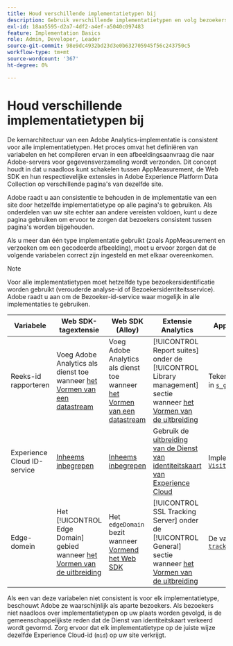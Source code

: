 ```yaml
---
title: Houd verschillende implementatietypen bij
description: Gebruik verschillende implementatietypen en volg bezoekers naadloos tussen hen.
exl-id: 18aa5595-d2a7-4df2-a4ef-a5040c097483
feature: Implementation Basics
role: Admin, Developer, Leader
source-git-commit: 98e9dc4932bd23d3e0b632705945f56c243750c5
workflow-type: tm+mt
source-wordcount: '367'
ht-degree: 0%

---
```


# Houd verschillende implementatietypen bij

De kernarchitectuur van een Adobe Analytics-implementatie is consistent voor alle implementatietypen. Het proces omvat het definiëren van variabelen en het compileren ervan in een afbeeldingsaanvraag die naar Adobe-servers voor gegevensverzameling wordt verzonden. Dit concept houdt in dat u naadloos kunt schakelen tussen AppMeasurement, de Web SDK en hun respectievelijke extensies in Adobe Experience Platform Data Collection op verschillende pagina&#39;s van dezelfde site.

Adobe raadt u aan consistentie te behouden in de implementatie van een site door hetzelfde implementatietype op alle pagina&#39;s te gebruiken. Als onderdelen van uw site echter aan andere vereisten voldoen, kunt u deze pagina gebruiken om ervoor te zorgen dat bezoekers consistent tussen pagina&#39;s worden bijgehouden.

Als u meer dan één type implementatie gebruikt (zoals AppMeasurement en verzoeken om een gecodeerde afbeelding), moet u ervoor zorgen dat de volgende variabelen correct zijn ingesteld en met elkaar overeenkomen.

>[!NOTE]
>
>Voor alle implementatietypen moet hetzelfde type bezoekersidentificatie worden gebruikt (verouderde analyse-id of Bezoekersidentiteitsservice). Adobe raadt u aan om de Bezoeker-id-service waar mogelijk in alle implementaties te gebruiken.

| Variabele | Web SDK-tagextensie | Web SDK (Alloy) | Extensie Analytics | AppMeasurement | Hardcoded image request |
|---|---|---|---|---|---|
| Reeks-id rapporteren | Voeg Adobe Analytics als dienst toe wanneer [ het Vormen van een datastream ](https://experienceleague.adobe.com/en/docs/experience-platform/datastreams/configure) | Voeg Adobe Analytics als dienst toe wanneer [ het Vormen van een datastream ](https://experienceleague.adobe.com/en/docs/experience-platform/datastreams/configure) | [!UICONTROL Report suites] onder de [!UICONTROL Library management] sectie wanneer [ het Vormen van de uitbreiding ](https://experienceleague.adobe.com/en/docs/experience-platform/tags/extensions/client/analytics/overview) | Tekenreeksargument in [`s_gi`](../vars/functions/s-gi.md) | Deel van de URL `pathname` (na `/b/ss/`) |
| Experience Cloud ID-service | [ Inheems inbegrepen ](web-sdk-extension.md) | [ Inheems inbegrepen ](alloy.md) | Gebruik de [ uitbreiding van de Dienst van identiteitskaart van Experience Cloud ](analytics-extension.md) | Implementeren [`VisitorAPI.js`](appmeasurement.md) | Maak a [ afzonderlijke vraag aan de Dienst van identiteitskaart ](https://experienceleague.adobe.com/en/docs/id-service/using/implementation/direct-integration) om gewenste identiteitskaart te verkrijgen en `mid` in het vraagkoord te omvatten |
| Edge-domein | Het [!UICONTROL Edge Domain] gebied wanneer [ het Vormen van de uitbreiding ](https://experienceleague.adobe.com/en/docs/experience-platform/tags/extensions/client/web-sdk/web-sdk-extension-configuration) | Het `edgeDomain` bezit wanneer [ Vormend het Web SDK ](https://experienceleague.adobe.com/en/docs/experience-platform/web-sdk/commands/configure/overview) | [!UICONTROL SSL Tracking Server] onder de [!UICONTROL General] sectie wanneer [ het Vormen van de uitbreiding ](https://experienceleague.adobe.com/en/docs/experience-platform/tags/extensions/client/analytics/overview) | De variabele [`trackingServerSecure`](../vars/config-vars/trackingserversecure.md) | De `hostname` van de URL van de afbeeldingsaanvraag |

Als een van deze variabelen niet consistent is voor elk implementatietype, beschouwt Adobe ze waarschijnlijk als aparte bezoekers. Als bezoekers niet naadloos over implementatietypen op uw plaats worden gevolgd, is de gemeenschappelijkste reden dat de Dienst van identiteitskaart verkeerd wordt gevormd. Zorg ervoor dat elk implementatietype op de juiste wijze dezelfde Experience Cloud-id (`mid`) op uw site verkrijgt.
